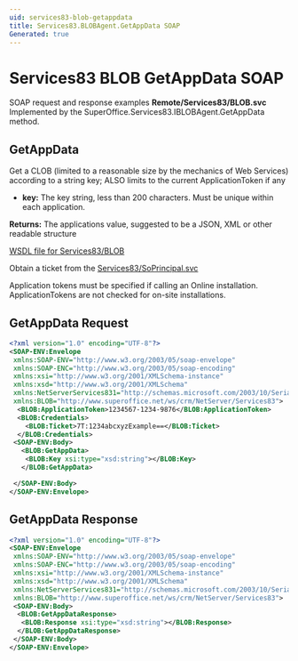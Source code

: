 ```yaml
---
uid: services83-blob-getappdata
title: Services83.BLOBAgent.GetAppData SOAP
Generated: true
---
```


# Services83 BLOB GetAppData SOAP

SOAP request and response examples **Remote/Services83/BLOB.svc**
Implemented by the <see cref="M:SuperOffice.Services83.IBLOBAgent.GetAppData">SuperOffice.Services83.IBLOBAgent.GetAppData</see> method.

## GetAppData

Get a CLOB (limited to a reasonable size by the mechanics of Web Services) according to a string key; ALSO limits to the current ApplicationToken if any

* **key:** The key string, less than 200 characters. Must be unique within each application.

**Returns:** The applications value, suggested to be a JSON, XML or other readable structure


[WSDL file for Services83/BLOB](../Services83-BLOB.md)

Obtain a ticket from the [Services83/SoPrincipal.svc](../SoPrincipal/index.md)

Application tokens must be specified if calling an Online installation. ApplicationTokens are not checked for on-site installations.

## GetAppData Request

```xml
<?xml version="1.0" encoding="UTF-8"?>
<SOAP-ENV:Envelope
 xmlns:SOAP-ENV="http://www.w3.org/2003/05/soap-envelope"
 xmlns:SOAP-ENC="http://www.w3.org/2003/05/soap-encoding"
 xmlns:xsi="http://www.w3.org/2001/XMLSchema-instance"
 xmlns:xsd="http://www.w3.org/2001/XMLSchema"
 xmlns:NetServerServices831="http://schemas.microsoft.com/2003/10/Serialization/"
 xmlns:BLOB="http://www.superoffice.net/ws/crm/NetServer/Services83">
  <BLOB:ApplicationToken>1234567-1234-9876</BLOB:ApplicationToken>
  <BLOB:Credentials>
    <BLOB:Ticket>7T:1234abcxyzExample==</BLOB:Ticket>
  </BLOB:Credentials>
 <SOAP-ENV:Body>
   <BLOB:GetAppData>
    <BLOB:Key xsi:type="xsd:string"></BLOB:Key>
   </BLOB:GetAppData>

 </SOAP-ENV:Body>
</SOAP-ENV:Envelope>

```


## GetAppData Response

```xml
<?xml version="1.0" encoding="UTF-8"?>
<SOAP-ENV:Envelope
 xmlns:SOAP-ENV="http://www.w3.org/2003/05/soap-envelope"
 xmlns:SOAP-ENC="http://www.w3.org/2003/05/soap-encoding"
 xmlns:xsi="http://www.w3.org/2001/XMLSchema-instance"
 xmlns:xsd="http://www.w3.org/2001/XMLSchema"
 xmlns:NetServerServices831="http://schemas.microsoft.com/2003/10/Serialization/"
 xmlns:BLOB="http://www.superoffice.net/ws/crm/NetServer/Services83">
 <SOAP-ENV:Body>
  <BLOB:GetAppDataResponse>
   <BLOB:Response xsi:type="xsd:string"></BLOB:Response>
  </BLOB:GetAppDataResponse>
 </SOAP-ENV:Body>
</SOAP-ENV:Envelope>

```

